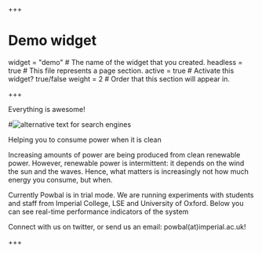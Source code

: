 +++
# Demo widget

widget = "demo"  # The name of the widget that you created.
headless = true  # This file represents a page section.
active = true    # Activate this widget? true/false
weight = 2       # Order that this section will appear in.

+++

Everything is awesome!

#![alternative text for search engines](avatar.png)


Helping you to consume power when it is clean

Increasing amounts of power are being produced from clean renewable power. However, renewable power is intermittent: it depends on the wind the sun and the waves. Hence, what matters is increasingly not how much energy you consume, but when.

Currently Powbal is in trial mode. We are running experiments with students and staff from Imperial College, LSE and University of Oxford. Below you can see real-time performance indicators of the system

Connect with us on twitter, or send us an email: powbal(at)imperial.ac.uk!

+++
